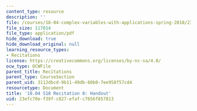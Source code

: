 ```yaml
---
content_type: resource
description: ''
file: /courses/18-04-complex-variables-with-applications-spring-2018/23efc70ef39fc827efafc7656f857813_MIT18_04S18_Recit8-handout.pdf
file_size: 117014
file_type: application/pdf
hide_download: true
hide_download_original: null
learning_resource_types:
- Recitations
license: https://creativecommons.org/licenses/by-nc-sa/4.0/
ocw_type: OCWFile
parent_title: Recitations
parent_type: CourseSection
parent_uid: 3112dbcd-9b11-49db-60b0-7ee958f57cd4
resourcetype: Document
title: '18.04 S18 Recitation 8: Handout'
uid: 23efc70e-f39f-c827-efaf-c7656f857813
---
```

